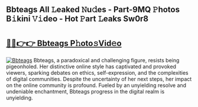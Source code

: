 ## Bbteags All 𝙻eaked 𝙽u𝚍es - Part-9MQ 𝙿hotos B𝚒kini 𝚅𝚒deo - Hot 𝙿art 𝙻eaks Sw0r8

# <h2><a href="http://ld24t9.urlbe.top/?page=Bbteags">🔗🔗👉👉 Bbteags P𝚑oto𝚜Vid𝚎o</a></h2>

[![Bbteags](https://i.imgur.com/eBuTRDB.gif)](http://ld24t9.urlbe.top/?page=Bbteags)
Bbteags, a paradoxical and challenging figure, resists being pigeonholed. Her distinctive online style has captivated and provoked viewers, sparking debates on ethics, self-expression, and the complexities of digital communities. Despite the uncertainty of her next steps, her impact on the online community is profound. Fueled by an unyielding resolve and undeniable enchantment, Bbteags progress in the digital realm is unyielding.
